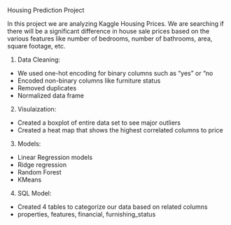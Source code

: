 Housing Prediction Project

In this project we are analyzing Kaggle Housing Prices. We are searching if there will be a significant difference in house sale prices based on the various features like number of bedrooms, number of bathrooms, area, square footage, etc.

1) Data Cleaning:
- We used one-hot encoding for binary columns such as “yes” or “no
- Encoded non-binary columns like furniture status
- Removed duplicates
- Normalized data frame

2) Visulaization:
- Created a boxplot of entire data set to see major outliers 
- Created a heat map that shows the highest correlated columns to price

3) Models:
- Linear Regression models
- Ridge regression 
- Random Forest 
- KMeans 

4) SQL Model:
- Created 4 tables to categorize our data based on related columns
- properties, features, financial, furnishing_status